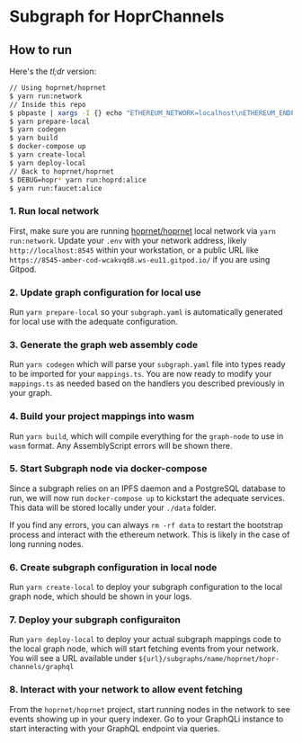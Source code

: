 # Subgraph for HoprChannels


## How to run

Here's the _tl;dr_ version:

```bash
// Using hoprnet/hoprnet
$ yarn run:network
// Inside this repo
$ pbpaste | xargs -I {} echo "ETHEREUM_NETWORK=localhost\nETHEREUM_ENDPOINT={}" > .env
$ yarn prepare-local
$ yarn codegen
$ yarn build
$ docker-compose up
$ yarn create-local
$ yarn deploy-local
// Back to hoprnet/hoprnet
$ DEBUG=hopr* yarn run:hoprd:alice
$ yarn run:faucet:alice
```
### 1. Run local network
First, make sure you are running [hoprnet/hoprnet](https://github.com/hoprnet/hoprnet)
local network via `yarn run:network`. Update your `.env` with your network address,
likely `http://localhost:8545` within your workstation, or a public URL like
`https://8545-amber-cod-wcakvqd8.ws-eu11.gitpod.io/` if you are using Gitpod.

### 2. Update graph configuration for local use

Run `yarn prepare-local` so your `subgraph.yaml` is automatically generated for local
use with the adequate configuration.

### 3. Generate the graph web assembly code

Run `yarn codegen` which will parse your `subgraph.yaml` file
into types ready to be imported for your `mappings.ts`. You
are now ready to modify your `mappings.ts` as needed based on
the handlers you described previously in your graph.

### 4. Build your project mappings into wasm

Run `yarn build`, which will compile everything for the
`graph-node` to use in `wasm` format. Any AssemblyScript
errors will be shown there.

### 5. Start Subgraph node via docker-compose

Since a subgraph relies on an IPFS daemon and a PostgreSQL database to run, we
will now run `docker-compose up` to kickstart the adequate services. This data
will be stored locally under your `./data` folder.

If you find any errors, you can always `rm -rf data` to restart the bootstrap
process and interact with the ethereum network. This is likely in the case of
long running nodes.

### 6. Create subgraph configuration in local node

Run `yarn create-local` to deploy your subgraph configuration to the local
graph node, which should be shown in your logs.

### 7. Deploy your subgraph configuraiton

Run `yarn deploy-local` to deploy your actual subgraph mappings code to the
local graph node, which will start fetching events from your network. You will
see a URL available under `${url}/subgraphs/name/hoprnet/hopr-channels/graphql`

### 8. Interact with your network to allow event fetching

From the `hoprnet/hoprnet` project, start running nodes in the network to see
events showing up in your query indexer. Go to your GraphQLi instance to start
interacting with your GraphQL endpoint via queries.